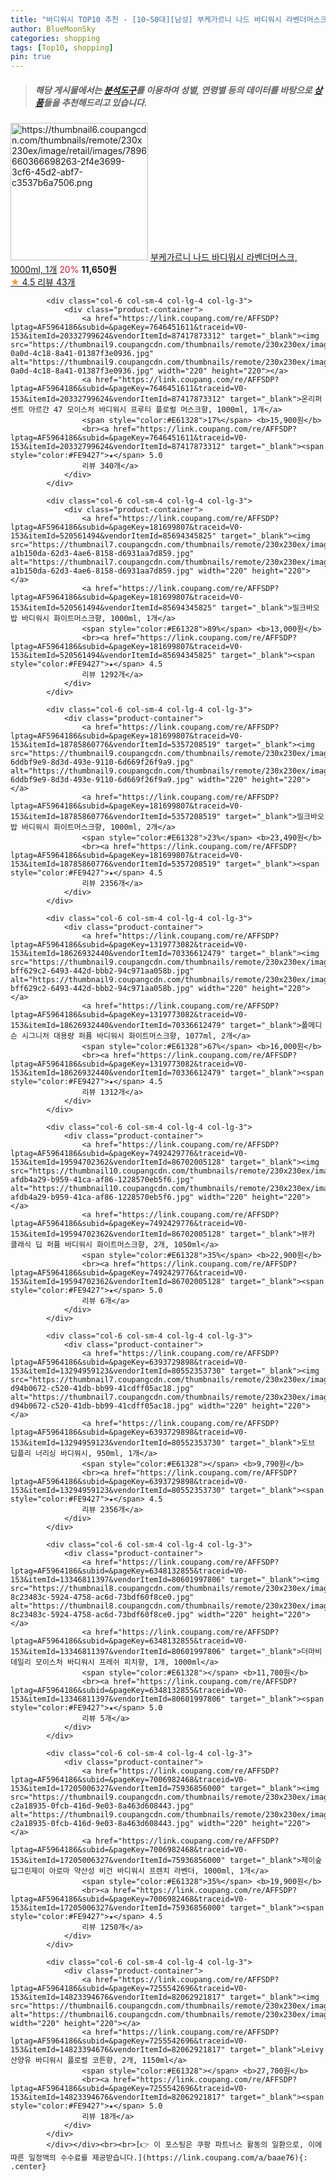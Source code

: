 ```yaml
---
title: "바디워시 TOP10 추천 - [10~50대][남성] 부케가르니 나드 바디워시 라벤더머스크, 1000ml, 1개"
author: BlueMoonSky
categories: shopping
tags: [Top10, shopping]
pin: true
---
```


> ##### 해당 게시물에서는 [**분석도구**](https://itemscout.io/)를 이용하여 **성별**, **연령별** 등의 데이터를 바탕으로 [**상품**](https://link.coupang.com/a/baae76)들을 추천해드리고 있습니다.
<div class="container"><div class="row">
            <div class="col-6 col-sm-4 col-lg-4 col-lg-3">
                <div class="product-container">
                    <a href="https://link.coupang.com/re/AFFSDP?lptag=AF5964186&subid=&pageKey=6540561327&traceid=V0-153&itemId=14560296036&vendorItemId=4851138321" target="_blank"><img src="https://thumbnail6.coupangcdn.com/thumbnails/remote/230x230ex/image/retail/images/7896660366698263-2f4e3699-3cf6-45d2-abf7-c3537b6a7506.png" alt="https://thumbnail6.coupangcdn.com/thumbnails/remote/230x230ex/image/retail/images/7896660366698263-2f4e3699-3cf6-45d2-abf7-c3537b6a7506.png" width="220" height="220"></a>
                    <a href="https://link.coupang.com/re/AFFSDP?lptag=AF5964186&subid=&pageKey=6540561327&traceid=V0-153&itemId=14560296036&vendorItemId=4851138321" target="_blank">부케가르니 나드 바디워시 라벤더머스크, 1000ml, 1개</a>
                    <span style="color:#E61328">20%</span> <b>11,650원</b>
                    <br><a href="https://link.coupang.com/re/AFFSDP?lptag=AF5964186&subid=&pageKey=6540561327&traceid=V0-153&itemId=14560296036&vendorItemId=4851138321" target="_blank"><span style="color:#FE9427">★</span> 4.5
                    리뷰 43개</a>
                </div>
            </div>
            
            <div class="col-6 col-sm-4 col-lg-4 col-lg-3">
                <div class="product-container">
                    <a href="https://link.coupang.com/re/AFFSDP?lptag=AF5964186&subid=&pageKey=7646451611&traceid=V0-153&itemId=20332799624&vendorItemId=87417873312" target="_blank"><img src="https://thumbnail9.coupangcdn.com/thumbnails/remote/230x230ex/image/retail/images/2023/10/11/17/2/8e931ba0-0a0d-4c18-8a41-01387f3e0936.jpg" alt="https://thumbnail9.coupangcdn.com/thumbnails/remote/230x230ex/image/retail/images/2023/10/11/17/2/8e931ba0-0a0d-4c18-8a41-01387f3e0936.jpg" width="220" height="220"></a>
                    <a href="https://link.coupang.com/re/AFFSDP?lptag=AF5964186&subid=&pageKey=7646451611&traceid=V0-153&itemId=20332799624&vendorItemId=87417873312" target="_blank">온리퍼센트 아르간 47 모이스처 바디워시 프루티 플로럴 머스크향, 1000ml, 1개</a>
                    <span style="color:#E61328">17%</span> <b>15,900원</b>
                    <br><a href="https://link.coupang.com/re/AFFSDP?lptag=AF5964186&subid=&pageKey=7646451611&traceid=V0-153&itemId=20332799624&vendorItemId=87417873312" target="_blank"><span style="color:#FE9427">★</span> 5.0
                    리뷰 340개</a>
                </div>
            </div>
            
            <div class="col-6 col-sm-4 col-lg-4 col-lg-3">
                <div class="product-container">
                    <a href="https://link.coupang.com/re/AFFSDP?lptag=AF5964186&subid=&pageKey=181699807&traceid=V0-153&itemId=520561494&vendorItemId=85694345825" target="_blank"><img src="https://thumbnail7.coupangcdn.com/thumbnails/remote/230x230ex/image/retail/images/8482837743571141-a1b150da-62d3-4ae6-8158-d6931aa7d859.jpg" alt="https://thumbnail7.coupangcdn.com/thumbnails/remote/230x230ex/image/retail/images/8482837743571141-a1b150da-62d3-4ae6-8158-d6931aa7d859.jpg" width="220" height="220"></a>
                    <a href="https://link.coupang.com/re/AFFSDP?lptag=AF5964186&subid=&pageKey=181699807&traceid=V0-153&itemId=520561494&vendorItemId=85694345825" target="_blank">밀크바오밥 바디워시 화이트머스크향, 1000ml, 1개</a>
                    <span style="color:#E61328">89%</span> <b>13,000원</b>
                    <br><a href="https://link.coupang.com/re/AFFSDP?lptag=AF5964186&subid=&pageKey=181699807&traceid=V0-153&itemId=520561494&vendorItemId=85694345825" target="_blank"><span style="color:#FE9427">★</span> 4.5
                    리뷰 1292개</a>
                </div>
            </div>
            
            <div class="col-6 col-sm-4 col-lg-4 col-lg-3">
                <div class="product-container">
                    <a href="https://link.coupang.com/re/AFFSDP?lptag=AF5964186&subid=&pageKey=181699807&traceid=V0-153&itemId=18785860776&vendorItemId=5357208519" target="_blank"><img src="https://thumbnail9.coupangcdn.com/thumbnails/remote/230x230ex/image/retail/images/792050149533808-6ddbf9e9-8d3d-493e-9110-6d669f26f9a9.jpg" alt="https://thumbnail9.coupangcdn.com/thumbnails/remote/230x230ex/image/retail/images/792050149533808-6ddbf9e9-8d3d-493e-9110-6d669f26f9a9.jpg" width="220" height="220"></a>
                    <a href="https://link.coupang.com/re/AFFSDP?lptag=AF5964186&subid=&pageKey=181699807&traceid=V0-153&itemId=18785860776&vendorItemId=5357208519" target="_blank">밀크바오밥 바디워시 화이트머스크향, 1000ml, 2개</a>
                    <span style="color:#E61328">23%</span> <b>23,490원</b>
                    <br><a href="https://link.coupang.com/re/AFFSDP?lptag=AF5964186&subid=&pageKey=181699807&traceid=V0-153&itemId=18785860776&vendorItemId=5357208519" target="_blank"><span style="color:#FE9427">★</span> 4.5
                    리뷰 2356개</a>
                </div>
            </div>
            
            <div class="col-6 col-sm-4 col-lg-4 col-lg-3">
                <div class="product-container">
                    <a href="https://link.coupang.com/re/AFFSDP?lptag=AF5964186&subid=&pageKey=1319773082&traceid=V0-153&itemId=18626932440&vendorItemId=70336612479" target="_blank"><img src="https://thumbnail9.coupangcdn.com/thumbnails/remote/230x230ex/image/retail/images/968863524082504-bff629c2-6493-442d-bbb2-94c971aa058b.jpg" alt="https://thumbnail9.coupangcdn.com/thumbnails/remote/230x230ex/image/retail/images/968863524082504-bff629c2-6493-442d-bbb2-94c971aa058b.jpg" width="220" height="220"></a>
                    <a href="https://link.coupang.com/re/AFFSDP?lptag=AF5964186&subid=&pageKey=1319773082&traceid=V0-153&itemId=18626932440&vendorItemId=70336612479" target="_blank">폴메디슨 시그니처 대용량 퍼퓸 바디워시 화이트머스크향, 1077ml, 2개</a>
                    <span style="color:#E61328">67%</span> <b>16,000원</b>
                    <br><a href="https://link.coupang.com/re/AFFSDP?lptag=AF5964186&subid=&pageKey=1319773082&traceid=V0-153&itemId=18626932440&vendorItemId=70336612479" target="_blank"><span style="color:#FE9427">★</span> 4.5
                    리뷰 1312개</a>
                </div>
            </div>
            
            <div class="col-6 col-sm-4 col-lg-4 col-lg-3">
                <div class="product-container">
                    <a href="https://link.coupang.com/re/AFFSDP?lptag=AF5964186&subid=&pageKey=7492429776&traceid=V0-153&itemId=19594702362&vendorItemId=86702005128" target="_blank"><img src="https://thumbnail10.coupangcdn.com/thumbnails/remote/230x230ex/image/retail/images/7299383896622575-afdb4a29-b959-41ca-af86-1228570eb5f6.jpg" alt="https://thumbnail10.coupangcdn.com/thumbnails/remote/230x230ex/image/retail/images/7299383896622575-afdb4a29-b959-41ca-af86-1228570eb5f6.jpg" width="220" height="220"></a>
                    <a href="https://link.coupang.com/re/AFFSDP?lptag=AF5964186&subid=&pageKey=7492429776&traceid=V0-153&itemId=19594702362&vendorItemId=86702005128" target="_blank">뷰카 클래식 딥 퍼퓸 바디워시 화이트머스크향, 2개, 1050ml</a>
                    <span style="color:#E61328">35%</span> <b>22,900원</b>
                    <br><a href="https://link.coupang.com/re/AFFSDP?lptag=AF5964186&subid=&pageKey=7492429776&traceid=V0-153&itemId=19594702362&vendorItemId=86702005128" target="_blank"><span style="color:#FE9427">★</span> 5.0
                    리뷰 6개</a>
                </div>
            </div>
            
            <div class="col-6 col-sm-4 col-lg-4 col-lg-3">
                <div class="product-container">
                    <a href="https://link.coupang.com/re/AFFSDP?lptag=AF5964186&subid=&pageKey=6393729898&traceid=V0-153&itemId=13294959123&vendorItemId=80552353730" target="_blank"><img src="https://thumbnail7.coupangcdn.com/thumbnails/remote/230x230ex/image/retail/images/790996533416894-d94b0672-c520-41db-bb99-41cdff05ac18.jpg" alt="https://thumbnail7.coupangcdn.com/thumbnails/remote/230x230ex/image/retail/images/790996533416894-d94b0672-c520-41db-bb99-41cdff05ac18.jpg" width="220" height="220"></a>
                    <a href="https://link.coupang.com/re/AFFSDP?lptag=AF5964186&subid=&pageKey=6393729898&traceid=V0-153&itemId=13294959123&vendorItemId=80552353730" target="_blank">도브 딥플리 너리싱 바디워시, 950ml, 1개</a>
                    <span style="color:#E61328"></span> <b>9,790원</b>
                    <br><a href="https://link.coupang.com/re/AFFSDP?lptag=AF5964186&subid=&pageKey=6393729898&traceid=V0-153&itemId=13294959123&vendorItemId=80552353730" target="_blank"><span style="color:#FE9427">★</span> 4.5
                    리뷰 2356개</a>
                </div>
            </div>
            
            <div class="col-6 col-sm-4 col-lg-4 col-lg-3">
                <div class="product-container">
                    <a href="https://link.coupang.com/re/AFFSDP?lptag=AF5964186&subid=&pageKey=6348132855&traceid=V0-153&itemId=13346811397&vendorItemId=80601997806" target="_blank"><img src="https://thumbnail8.coupangcdn.com/thumbnails/remote/230x230ex/image/retail/images/4284927101772012-8c23483c-5924-4758-ac6d-73bdf60f8ce0.jpg" alt="https://thumbnail8.coupangcdn.com/thumbnails/remote/230x230ex/image/retail/images/4284927101772012-8c23483c-5924-4758-ac6d-73bdf60f8ce0.jpg" width="220" height="220"></a>
                    <a href="https://link.coupang.com/re/AFFSDP?lptag=AF5964186&subid=&pageKey=6348132855&traceid=V0-153&itemId=13346811397&vendorItemId=80601997806" target="_blank">더마비 데일리 모이스처 바디워시 프레쉬 피치향, 1개, 1000ml</a>
                    <span style="color:#E61328"></span> <b>11,700원</b>
                    <br><a href="https://link.coupang.com/re/AFFSDP?lptag=AF5964186&subid=&pageKey=6348132855&traceid=V0-153&itemId=13346811397&vendorItemId=80601997806" target="_blank"><span style="color:#FE9427">★</span> 5.0
                    리뷰 5개</a>
                </div>
            </div>
            
            <div class="col-6 col-sm-4 col-lg-4 col-lg-3">
                <div class="product-container">
                    <a href="https://link.coupang.com/re/AFFSDP?lptag=AF5964186&subid=&pageKey=7006982468&traceid=V0-153&itemId=17205006327&vendorItemId=75936856000" target="_blank"><img src="https://thumbnail9.coupangcdn.com/thumbnails/remote/230x230ex/image/retail/images/1104694964504217-c2a18935-0fcb-416d-9e03-8a463d608443.jpg" alt="https://thumbnail9.coupangcdn.com/thumbnails/remote/230x230ex/image/retail/images/1104694964504217-c2a18935-0fcb-416d-9e03-8a463d608443.jpg" width="220" height="220"></a>
                    <a href="https://link.coupang.com/re/AFFSDP?lptag=AF5964186&subid=&pageKey=7006982468&traceid=V0-153&itemId=17205006327&vendorItemId=75936856000" target="_blank">제이숲 딥그린제이 아로마 약산성 비건 바디워시 프렌치 라벤더, 1000ml, 1개</a>
                    <span style="color:#E61328">35%</span> <b>19,900원</b>
                    <br><a href="https://link.coupang.com/re/AFFSDP?lptag=AF5964186&subid=&pageKey=7006982468&traceid=V0-153&itemId=17205006327&vendorItemId=75936856000" target="_blank"><span style="color:#FE9427">★</span> 4.5
                    리뷰 1250개</a>
                </div>
            </div>
            
            <div class="col-6 col-sm-4 col-lg-4 col-lg-3">
                <div class="product-container">
                    <a href="https://link.coupang.com/re/AFFSDP?lptag=AF5964186&subid=&pageKey=7255542696&traceid=V0-153&itemId=14823394676&vendorItemId=82062921817" target="_blank"><img src="https://thumbnail6.coupangcdn.com/thumbnails/remote/230x230ex/image/rs_quotation_api/ywcsy9df/616d797f3062452d903c69af27a772f2.jpg" alt="https://thumbnail6.coupangcdn.com/thumbnails/remote/230x230ex/image/rs_quotation_api/ywcsy9df/616d797f3062452d903c69af27a772f2.jpg" width="220" height="220"></a>
                    <a href="https://link.coupang.com/re/AFFSDP?lptag=AF5964186&subid=&pageKey=7255542696&traceid=V0-153&itemId=14823394676&vendorItemId=82062921817" target="_blank">Leivy 산양유 바디워시 플로럴 코튼향, 2개, 1150ml</a>
                    <span style="color:#E61328"></span> <b>27,700원</b>
                    <br><a href="https://link.coupang.com/re/AFFSDP?lptag=AF5964186&subid=&pageKey=7255542696&traceid=V0-153&itemId=14823394676&vendorItemId=82062921817" target="_blank"><span style="color:#FE9427">★</span> 5.0
                    리뷰 18개</a>
                </div>
            </div>
            </div></div><br><br>[👉 이 포스팅은 쿠팡 파트너스 활동의 일환으로, 이에 따른 일정액의 수수료를 제공받습니다.](https://link.coupang.com/a/baae76){: .center}